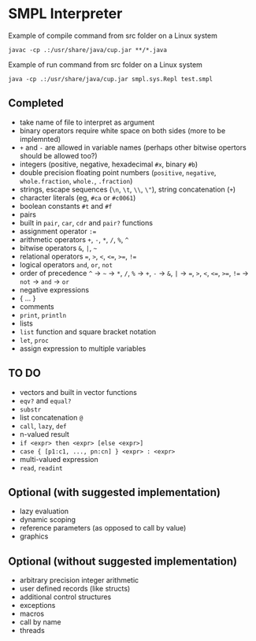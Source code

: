 SMPL Interpreter
================

Example of compile command from src folder on a Linux system
```
javac -cp .:/usr/share/java/cup.jar **/*.java
```

Example of run command from src folder on a Linux system
```
java -cp .:/usr/share/java/cup.jar smpl.sys.Repl test.smpl
```


Completed
---------

* take name of file to interpret as argument
* binary operators require white space on both sides (more to be implemnted)
* `+` and `-` are allowed in variable names (perhaps other bitwise opertors should be allowed too?)
* integers (positive, negative, hexadecimal `#x`, binary `#b`)
* double precision floating point numbers (`positive`, `negative`, `whole.fraction`, `whole.`, `.fraction`)
* strings, escape sequences (`\n`, `\t`, `\\`, `\"`), string concatenation (`+`)
* character literals (eg, `#ca` or `#c0061`)
* boolean constants `#t` and `#f`
* pairs
* built in `pair`, `car`, `cdr` and `pair?` functions
* assignment operator `:=`
* arithmetic operators `+`, `-`, `*`, `/`, `%`, `^`
* bitwise operators `&`, `|`, `~`
* relational operators `=`, `>`, `<`, `<=`, `>=`, `!=`
* logical operators `and`, `or`, `not`
* order of precedence `^` -> `~` -> `*`, `/`, `%` -> `+`, `-` -> `&`, `|` -> `=`, `>`, `<`, `<=`, `>=`, `!=` -> `not` -> `and` -> `or`
* negative expressions
* { ... }
* comments
* `print`, `println`
* lists
* `list` function and square bracket notation
* `let`, `proc`
* assign expression to multiple variables

TO DO
-----

* vectors and built in vector functions
* `eqv?` and `equal?`
* `substr`
* list concatenation `@`
* `call`, `lazy`, `def`
* n-valued result
* `if <expr> then <expr> [else <expr>]`
* `case { [p1:c1, ..., pn:cn] } <expr> : <expr>`
* multi-valued expression
* `read`, `readint`

Optional (with suggested implementation)
----------------------------------------

* lazy evaluation
* dynamic scoping
* reference parameters (as opposed to call by value)
* graphics

Optional (without suggested implementation)
-------------------------------------------

* arbitrary precision integer arithmetic
* user defined records (like structs)
* additional control structures
* exceptions
* macros
* call by name
* threads

